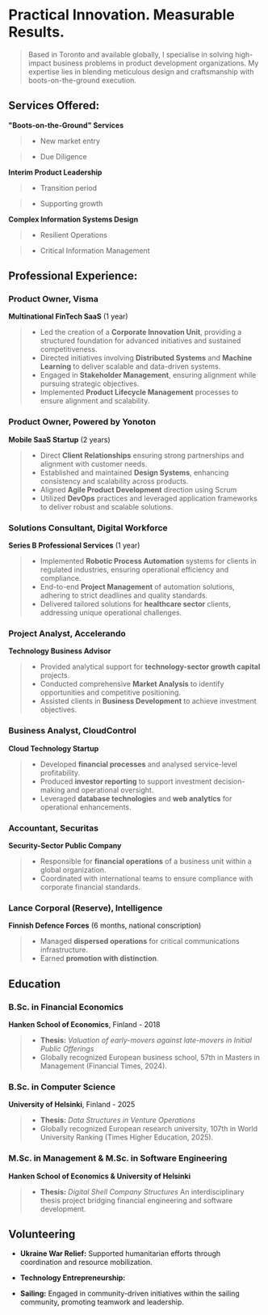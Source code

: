 # Practical Innovation. Measurable Results. 
> Based in Toronto and available globally, I specialise in solving high-impact business problems in product development organizations. My expertise lies in blending meticulous design and craftsmanship with boots-on-the-ground execution.

## Services Offered:
**"Boots-on-the-Ground" Services**
> - New market entry

> - Due Diligence

**Interim Product Leadership**
>  - Transition period

>  - Supporting growth

**Complex Information Systems Design**
>  - Resilient Operations

>  - Critical Information Management


## Professional Experience:


### Product Owner, Visma  
**Multinational FinTech SaaS** (1 year) 

>   - Led the creation of a **Corporate Innovation Unit**, providing a structured foundation for advanced initiatives and sustained competitiveness.
>   - Directed initiatives involving **Distributed Systems** and **Machine Learning** to deliver scalable and data-driven systems.
>   - Engaged in **Stakeholder Management**, ensuring alignment while pursuing strategic objectives.
>   - Implemented **Product Lifecycle Management** processes to ensure alignment and scalability.



### Product Owner, Powered by Yonoton
**Mobile SaaS Startup** (2 years)  

>   - Direct **Client Relationships** ensuring strong partnerships and alignment with customer needs.
>   - Established and maintained **Design Systems**, enhancing consistency and scalability across products.
>   - Aligned **Agile Product Development** direction using Scrum 
>   - Utilized **DevOps** practices and leveraged application frameworks to deliver robust and scalable solutions.



### Solutions Consultant, Digital Workforce  
**Series B Professional Services** (1 year)

>   - Implemented **Robotic Process Automation** systems for clients in regulated industries, ensuring operational efficiency and compliance.
>   - End-to-end **Project Management** of automation solutions, adhering to strict deadlines and quality standards.  
>   - Delivered tailored solutions for **healthcare sector** clients, addressing unique operational challenges.



### Project Analyst, Accelerando  
**Technology Business Advisor**  

>   - Provided analytical support for **technology-sector growth capital** projects.
>   - Conducted comprehensive **Market Analysis** to identify opportunities and competitive positioning.  
>   - Assisted clients in **Business Development** to achieve investment objectives.  



### Business Analyst, CloudControl  
**Cloud Technology Startup**  

>   - Developed **financial processes** and analysed service-level profitability.  
>   - Produced **investor reporting** to support investment decision-making and operational oversight.  
>   - Leveraged **database technologies** and **web analytics** for operational enhancements.  



### Accountant, Securitas  
**Security-Sector Public Company**

>   - Responsible for **financial operations** of a business unit within a global organization.  
>   - Coordinated with international teams to ensure compliance with corporate financial standards.  



### Lance Corporal (Reserve), Intelligence  
**Finnish Defence Forces** (6 months, national conscription) 

>   - Managed **dispersed operations** for critical communications infrastructure.
>   - Earned **promotion with distinction**.



## Education


### B.Sc. in Financial Economics
**Hanken School of Economics**, Finland - 2018
>   - **Thesis:** *Valuation of early-movers against late-movers in Initial Public Offerings*
>   - Globally recognized European business school, 57th in Masters in Management (Financial Times, 2024).


### B.Sc. in Computer Science
**University of Helsinki**, Finland - 2025
>  - **Thesis:**  *Data Structures in Venture Operations*
>  - Globally recognized European research university, 107th in World University Ranking (Times Higher Education, 2025).    


### M.Sc. in Management & M.Sc. in Software Engineering  
**Hanken School of Economics & University of Helsinki**
> - **Thesis:** *Digital Shell Company Structures*
> An interdisciplinary thesis project bridging financial engineering and software development.


## Volunteering  

- **Ukraine War Relief:** Supported humanitarian efforts through coordination and resource mobilization.
 
- **Technology Entrepreneurship:** 

- **Sailing:** Engaged in community-driven initiatives within the sailing community, promoting teamwork and leadership.  
